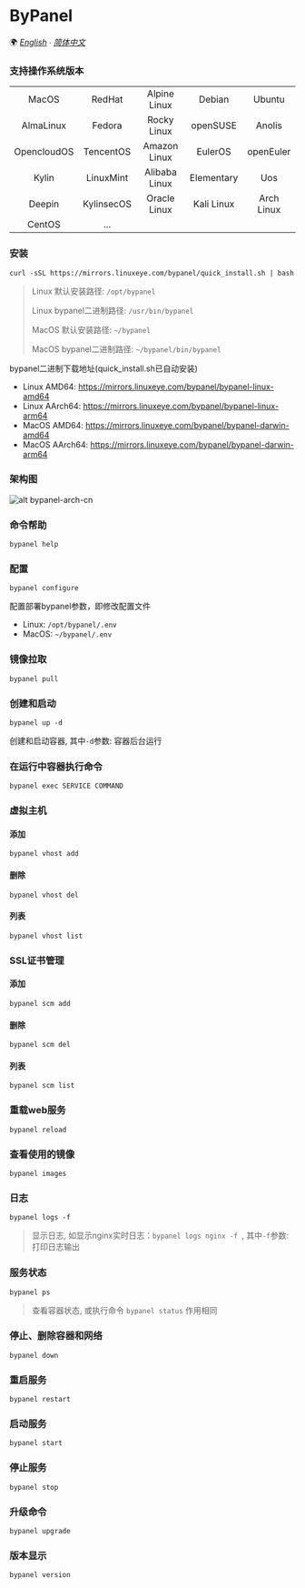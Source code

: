 # ByPanel

🌍 *[English](README.md) ∙ [简体中文](README-CN.md)*

### 支持操作系统版本
|             |            |               |            |            |
|:-----------:|:----------:|:-------------:|:----------:|:----------:|
| MacOS       | RedHat     | Alpine Linux  | Debian     | Ubuntu     |
| AlmaLinux   | Fedora     | Rocky Linux   | openSUSE   | Anolis     |
| OpencloudOS | TencentOS  | Amazon Linux  | EulerOS    | openEuler  |
| Kylin       | LinuxMint  | Alibaba Linux | Elementary | Uos        |
| Deepin      | KylinsecOS | Oracle Linux  | Kali Linux | Arch Linux |
| CentOS      | ...        |               |            |            |


### 安装
```
curl -sSL https://mirrors.linuxeye.com/bypanel/quick_install.sh | bash
```

> Linux 默认安装路径: `/opt/bypanel`
>
> Linux bypanel二进制路径: `/usr/bin/bypanel`
>
> MacOS 默认安装路径: `~/bypanel`
>
> MacOS bypanel二进制路径: `~/bypanel/bin/bypanel`

bypanel二进制下载地址(quick_install.sh已自动安装)
* Linux AMD64: https://mirrors.linuxeye.com/bypanel/bypanel-linux-amd64
* Linux AArch64: https://mirrors.linuxeye.com/bypanel/bypanel-linux-arm64
* MacOS AMD64: https://mirrors.linuxeye.com/bypanel/bypanel-darwin-amd64
* MacOS AArch64: https://mirrors.linuxeye.com/bypanel/bypanel-darwin-arm64

### 架构图
![alt bypanel-arch-cn](https://linuxeye.com/wp-content/uploads/2025/01/bypanel-arch-cn.png)


### 命令帮助
```
bypanel help
```

### 配置
```
bypanel configure
```
配置部署bypanel参数，即修改配置文件
* Linux: `/opt/bypanel/.env`
* MacOS: `~/bypanel/.env`

### 镜像拉取
```
bypanel pull
```

### 创建和启动
```
bypanel up -d
```
创建和启动容器, 其中`-d`参数: 容器后台运行

### 在运行中容器执行命令
```
bypanel exec SERVICE COMMAND
```

### 虚拟主机
#### 添加
```
bypanel vhost add
```
#### 删除
```
bypanel vhost del
```
#### 列表
```
bypanel vhost list
```

### SSL证书管理
#### 添加
```
bypanel scm add
```
#### 删除
```
bypanel scm del
```
#### 列表
```
bypanel scm list
```

### 重载web服务
```
bypanel reload
```

### 查看使用的镜像
```
bypanel images
```

### 日志
```
bypanel logs -f
```
> 显示日志, 如显示nginx实时日志：`bypanel logs nginx -f `, 其中`-f`参数: 打印日志输出

### 服务状态
```
bypanel ps
```
> 查看容器状态, 或执行命令 `bypanel status` 作用相同

### 停止、删除容器和网络
```
bypanel down
```

### 重启服务
```
bypanel restart
```

### 启动服务
```
bypanel start
```

### 停止服务
```
bypanel stop
```

### 升级命令
```
bypanel upgrade
```

### 版本显示
```
bypanel version
```